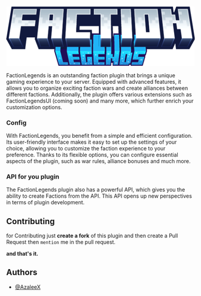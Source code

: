 
![Logo](Logo.png)

FactionLegends is an outstanding faction plugin that brings a unique gaming experience to your server. Equipped with advanced features, it allows you to organize exciting faction wars and create alliances between different factions. Additionally, the plugin offers various extensions such as FactionLegendsUI (coming soon) and many more, which further enrich your customization options.

### Config
With FactionLegends, you benefit from a simple and efficient configuration. Its user-friendly interface makes it easy to set up the settings of your choice, allowing you to customize the faction experience to your preference. Thanks to its flexible options, you can configure essential aspects of the plugin, such as war rules, alliance bonuses and much more.

### API for you plugin

The FactionLegends plugin also has a powerful API, which gives you the ability to create Factions from the API. This API opens up new perspectives in terms of plugin development.





## Contributing

for Contributing just **create a fork** of this plugin and then create a Pull Request then `mention` me in the pull request.

**and that's it.**


## Authors

- [@AzaleeX](https://www.github.com/AzaleeX)


